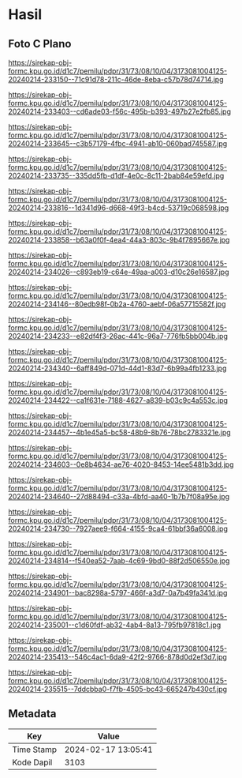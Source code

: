 # Hasil

## Foto C Plano

https://sirekap-obj-formc.kpu.go.id/d1c7/pemilu/pdpr/31/73/08/10/04/3173081004125-20240214-233150--71c91d78-211c-46de-8eba-c57b78d74714.jpg

https://sirekap-obj-formc.kpu.go.id/d1c7/pemilu/pdpr/31/73/08/10/04/3173081004125-20240214-233403--cd6ade03-f56c-495b-b393-497b27e2fb85.jpg

https://sirekap-obj-formc.kpu.go.id/d1c7/pemilu/pdpr/31/73/08/10/04/3173081004125-20240214-233645--c3b57179-4fbc-4941-ab10-060bad745587.jpg

https://sirekap-obj-formc.kpu.go.id/d1c7/pemilu/pdpr/31/73/08/10/04/3173081004125-20240214-233735--335dd5fb-d1df-4e0c-8c11-2bab84e59efd.jpg

https://sirekap-obj-formc.kpu.go.id/d1c7/pemilu/pdpr/31/73/08/10/04/3173081004125-20240214-233816--1d341d96-d668-49f3-b4cd-53719c068598.jpg

https://sirekap-obj-formc.kpu.go.id/d1c7/pemilu/pdpr/31/73/08/10/04/3173081004125-20240214-233858--b63a0f0f-4ea4-44a3-803c-9b4f7895667e.jpg

https://sirekap-obj-formc.kpu.go.id/d1c7/pemilu/pdpr/31/73/08/10/04/3173081004125-20240214-234026--c893eb19-c64e-49aa-a003-d10c26e16587.jpg

https://sirekap-obj-formc.kpu.go.id/d1c7/pemilu/pdpr/31/73/08/10/04/3173081004125-20240214-234146--80edb98f-0b2a-4760-aebf-06a57715582f.jpg

https://sirekap-obj-formc.kpu.go.id/d1c7/pemilu/pdpr/31/73/08/10/04/3173081004125-20240214-234233--e82df4f3-26ac-441c-96a7-776fb5bb004b.jpg

https://sirekap-obj-formc.kpu.go.id/d1c7/pemilu/pdpr/31/73/08/10/04/3173081004125-20240214-234340--6aff849d-071d-44d1-83d7-6b99a4fb1233.jpg

https://sirekap-obj-formc.kpu.go.id/d1c7/pemilu/pdpr/31/73/08/10/04/3173081004125-20240214-234422--ca1f631e-7188-4627-a839-b03c9c4a553c.jpg

https://sirekap-obj-formc.kpu.go.id/d1c7/pemilu/pdpr/31/73/08/10/04/3173081004125-20240214-234457--4b1e45a5-bc58-48b9-8b76-78bc2783321e.jpg

https://sirekap-obj-formc.kpu.go.id/d1c7/pemilu/pdpr/31/73/08/10/04/3173081004125-20240214-234603--0e8b4634-ae76-4020-8453-14ee5481b3dd.jpg

https://sirekap-obj-formc.kpu.go.id/d1c7/pemilu/pdpr/31/73/08/10/04/3173081004125-20240214-234640--27d88494-c33a-4bfd-aa40-1b7b7f08a95e.jpg

https://sirekap-obj-formc.kpu.go.id/d1c7/pemilu/pdpr/31/73/08/10/04/3173081004125-20240214-234730--7927aee9-f664-4155-9ca4-61bbf36a6008.jpg

https://sirekap-obj-formc.kpu.go.id/d1c7/pemilu/pdpr/31/73/08/10/04/3173081004125-20240214-234814--f540ea52-7aab-4c69-9bd0-88f2d506550e.jpg

https://sirekap-obj-formc.kpu.go.id/d1c7/pemilu/pdpr/31/73/08/10/04/3173081004125-20240214-234901--bac8298a-5797-466f-a3d7-0a7b49fa341d.jpg

https://sirekap-obj-formc.kpu.go.id/d1c7/pemilu/pdpr/31/73/08/10/04/3173081004125-20240214-235001--c1d60fdf-ab32-4ab4-8a13-795fb97818c1.jpg

https://sirekap-obj-formc.kpu.go.id/d1c7/pemilu/pdpr/31/73/08/10/04/3173081004125-20240214-235413--546c4ac1-6da9-42f2-9766-878d0d2ef3d7.jpg

https://sirekap-obj-formc.kpu.go.id/d1c7/pemilu/pdpr/31/73/08/10/04/3173081004125-20240214-235515--7ddcbba0-f7fb-4505-bc43-665247b430cf.jpg


## Metadata

| Key        | Value               |
| ---------- | ------------------- |
| Time Stamp | 2024-02-17 13:05:41 |
| Kode Dapil | 3103                |



